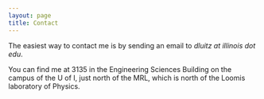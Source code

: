 ```yaml
---
layout: page
title: Contact
---
```



The easiest way to contact me is by sending an email to *dluitz at illinois dot edu*.

You can find me at 3135 in the Engineering Sciences Building on the campus of the U of I, just north of the MRL, which is north of the Loomis laboratory of Physics.
